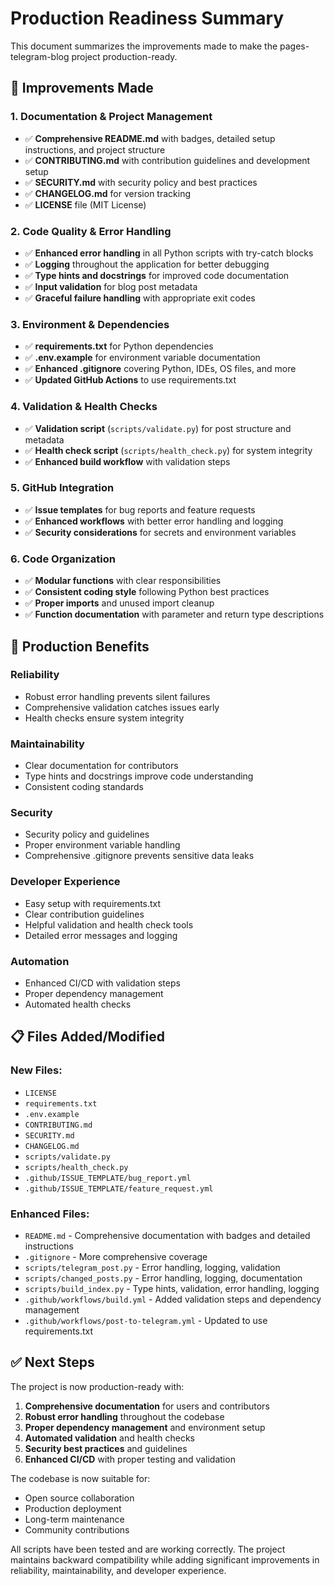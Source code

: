 # Production Readiness Summary

This document summarizes the improvements made to make the pages-telegram-blog project production-ready.

## 🔧 Improvements Made

### 1. **Documentation & Project Management**
- ✅ **Comprehensive README.md** with badges, detailed setup instructions, and project structure
- ✅ **CONTRIBUTING.md** with contribution guidelines and development setup
- ✅ **SECURITY.md** with security policy and best practices
- ✅ **CHANGELOG.md** for version tracking
- ✅ **LICENSE** file (MIT License)

### 2. **Code Quality & Error Handling**
- ✅ **Enhanced error handling** in all Python scripts with try-catch blocks
- ✅ **Logging** throughout the application for better debugging
- ✅ **Type hints and docstrings** for improved code documentation
- ✅ **Input validation** for blog post metadata
- ✅ **Graceful failure handling** with appropriate exit codes

### 3. **Environment & Dependencies**
- ✅ **requirements.txt** for Python dependencies
- ✅ **.env.example** for environment variable documentation
- ✅ **Enhanced .gitignore** covering Python, IDEs, OS files, and more
- ✅ **Updated GitHub Actions** to use requirements.txt

### 4. **Validation & Health Checks**
- ✅ **Validation script** (`scripts/validate.py`) for post structure and metadata
- ✅ **Health check script** (`scripts/health_check.py`) for system integrity
- ✅ **Enhanced build workflow** with validation steps

### 5. **GitHub Integration**
- ✅ **Issue templates** for bug reports and feature requests
- ✅ **Enhanced workflows** with better error handling and logging
- ✅ **Security considerations** for secrets and environment variables

### 6. **Code Organization**
- ✅ **Modular functions** with clear responsibilities
- ✅ **Consistent coding style** following Python best practices
- ✅ **Proper imports** and unused import cleanup
- ✅ **Function documentation** with parameter and return type descriptions

## 🚀 Production Benefits

### **Reliability**
- Robust error handling prevents silent failures
- Comprehensive validation catches issues early
- Health checks ensure system integrity

### **Maintainability**
- Clear documentation for contributors
- Type hints and docstrings improve code understanding
- Consistent coding standards

### **Security**
- Security policy and guidelines
- Proper environment variable handling
- Comprehensive .gitignore prevents sensitive data leaks

### **Developer Experience**
- Easy setup with requirements.txt
- Clear contribution guidelines
- Helpful validation and health check tools
- Detailed error messages and logging

### **Automation**
- Enhanced CI/CD with validation steps
- Proper dependency management
- Automated health checks

## 📋 Files Added/Modified

### **New Files:**
- `LICENSE`
- `requirements.txt`
- `.env.example`
- `CONTRIBUTING.md`
- `SECURITY.md`
- `CHANGELOG.md`
- `scripts/validate.py`
- `scripts/health_check.py`
- `.github/ISSUE_TEMPLATE/bug_report.yml`
- `.github/ISSUE_TEMPLATE/feature_request.yml`

### **Enhanced Files:**
- `README.md` - Comprehensive documentation with badges and detailed instructions
- `.gitignore` - More comprehensive coverage
- `scripts/telegram_post.py` - Error handling, logging, validation
- `scripts/changed_posts.py` - Error handling, logging, documentation
- `scripts/build_index.py` - Type hints, validation, error handling, logging
- `.github/workflows/build.yml` - Added validation steps and dependency management
- `.github/workflows/post-to-telegram.yml` - Updated to use requirements.txt

## ✅ Next Steps

The project is now production-ready with:

1. **Comprehensive documentation** for users and contributors
2. **Robust error handling** throughout the codebase
3. **Proper dependency management** and environment setup
4. **Automated validation** and health checks
5. **Security best practices** and guidelines
6. **Enhanced CI/CD** with proper testing and validation

The codebase is now suitable for:
- Open source collaboration
- Production deployment
- Long-term maintenance
- Community contributions

All scripts have been tested and are working correctly. The project maintains backward compatibility while adding significant improvements in reliability, maintainability, and developer experience.
